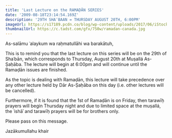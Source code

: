 ```yaml
---
title: 'Last Lecture on the RAMAḌĀN SERIES'
date: '2009-08-18T23:14:54.169Z'
description: '29TH SHAʿBAAN = THURSDAY AUGUST 20TH, 6:00PM'
imageUrl: https://s17189.pcdn.co/blog/wp-content/uploads/2017/06/iStock-638893088-1060x540.jpg
thumbnailUrl: https://c.tadst.com/gfx/750w/ramadan-canada.jpg
---
```


As-salāmu ʿalaykum wa raḥmatullāhi wa barakātuh,

This is to remind you that the last lecture on this series will be on the 29th of Shaʿbān, which corresponds to Thursday, August 20th at Muṣallá As-Ṣaḥāba. The lecture will begin at 6:00pm and will continue until the Ramaḍān issues are finished.

As the topic is dealing with Ramaḍān, this lecture will take precedence over any other lecture held by Dār As-Ṣaḥāba on this day (i.e. other lectures will be cancelled).

Furthermore, if it is found that the 1st of Ramaḍān is on Friday, then tarawīḥ prayers will begin Thursday night and due to limited space at the muṣallá, the ʿishāʾ and tarawīḥ prayers will be for brothers only.

Please pass on this message.

Jazākumullahu khair
